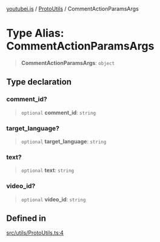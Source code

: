 [youtubei.js](../../../README.md) / [ProtoUtils](../README.md) / CommentActionParamsArgs

# Type Alias: CommentActionParamsArgs

> **CommentActionParamsArgs**: `object`

## Type declaration

### comment\_id?

> `optional` **comment\_id**: `string`

### target\_language?

> `optional` **target\_language**: `string`

### text?

> `optional` **text**: `string`

### video\_id?

> `optional` **video\_id**: `string`

## Defined in

[src/utils/ProtoUtils.ts:4](https://github.com/LuanRT/YouTube.js/blob/4ae0cc5c523a2080e68d6c0c1437c78fe318ea30/src/utils/ProtoUtils.ts#L4)
